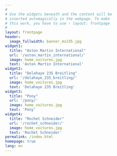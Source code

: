 ```yaml
---
#
# Use the widgets beneath and the content will be
# inserted automagically in the webpage. To make
# this work, you have to use › layout: frontpage
#
layout: frontpage
header:
  image_fullwidth: banner_ms235.jpg
widget1:
  title: "Aston Martin International"
  url: '/aston_martin_international/'
  image: home_voitures.jpg
  text: 'Aston Martin International'
widget2:
  title: "Delahaye 235 Breitling"
  url: '/delahaye_235_breitling/'
  image: home_voitures.jpg
  text: 'Delahaye 235 Breitling'
widget3:
  title: "Pony"
  url: '/pony/'
  image: home_voitures.jpg
  text: 'Pony'
widget4:
  title: "Rochet Schneider"
  url: '/rochet_schneider/'
  image: home_voitures.jpg
  text: 'Rochet Schneider'
permalink: /index.html
homepage: true
lang: en
---
```

